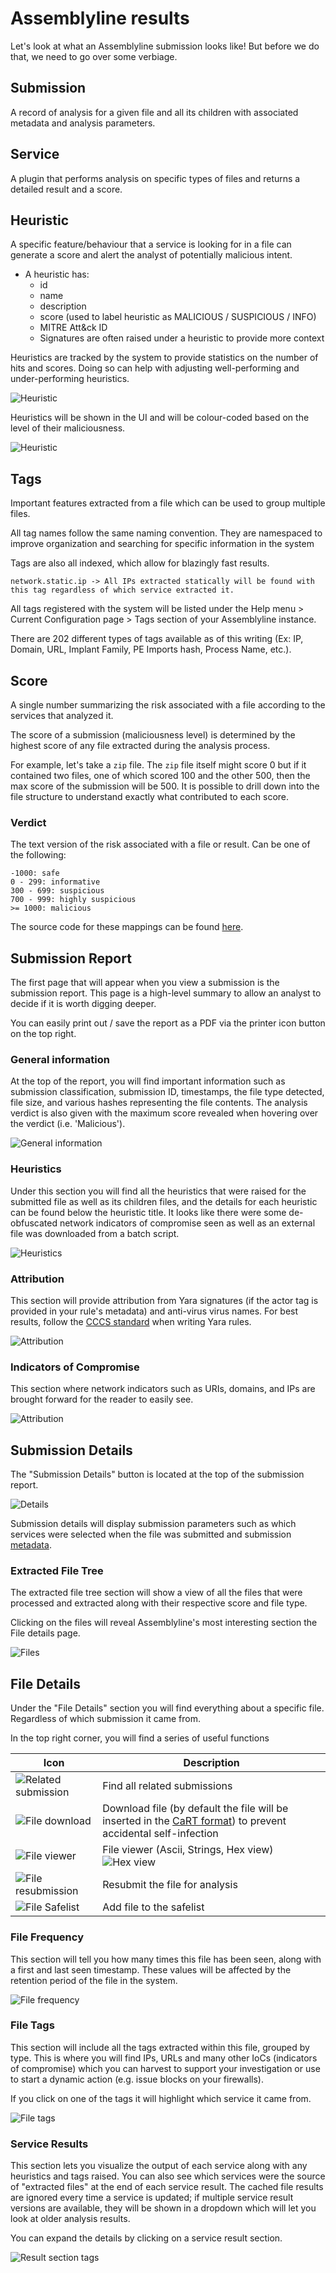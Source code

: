 # Assemblyline results

Let's look at what an Assemblyline submission looks like! But before we do that, we need to go over some verbiage.

## Submission
A record of analysis for a given file and all its children with associated metadata and analysis parameters.

## Service
A plugin that performs analysis on specific types of files and returns a detailed result and a score.

## Heuristic
A specific feature/behaviour that a service is looking for in a file can generate a score and alert the analyst of potentially malicious intent.

- A heuristic has:
    - id
    - name
    - description
    - score (used to label heuristic as MALICIOUS / SUSPICIOUS / INFO)
    - MITRE Att&ck ID
    - Signatures are often raised under a heuristic to provide more context

Heuristics are tracked by the system to provide statistics on the number of hits and scores. Doing so can help with adjusting well-performing and under-performing heuristics.

![Heuristic](./images/heuristic.png)

Heuristics will be shown in the UI and will be colour-coded based on the level of their maliciousness.

![Heuristic](./images/heuristic2.png)

## Tags
Important features extracted from a file which can be used to group multiple files.

All tag names follow the same naming convention. They are namespaced to improve organization and searching for specific information in the system

Tags are also all indexed, which allow for blazingly fast results.

`network.static.ip -> All IPs extracted statically will be found with this tag regardless of which service extracted it.`

All tags registered with the system will be listed under the Help menu > Current Configuration page > Tags section of your Assemblyline instance.

There are 202 different types of tags available as of this writing (Ex: IP, Domain, URL, Implant Family, PE Imports hash, Process Name, etc.).

## Score
A single number summarizing the risk associated with a file according to the services that analyzed it.

The score of a submission (maliciousness level) is determined by the highest score of any file extracted during the analysis process.

For example, let's take a `zip` file. The `zip` file itself might score 0 but if it contained two files, one of which
scored 100 and the other 500, then the max score of the submission will be 500. It is possible to drill down into the file
structure to understand exactly what contributed to each score.

### Verdict
The text version of the risk associated with a file or result. Can be one of the following:
```
-1000: safe
0 - 299: informative
300 - 699: suspicious
700 - 999: highly suspicious
>= 1000: malicious
```
The source code for these mappings can be found [here](https://github.com/CybercentreCanada/assemblyline-ui-frontend/blob/a030a6400f56b22e11d38132da45467e7651c0fb/src/helpers/utils.ts#L8-L31).

## Submission Report
The first page that will appear when you view a submission is the submission report. This page is a high-level summary to allow an analyst to decide if it is worth digging deeper.

You can easily print out / save the report as a PDF via the printer icon button on the top right.

### General information
At the top of the report, you will find important information such as submission classification, submission ID, timestamps, the file type detected, file size, and various hashes representing the file contents. The analysis verdict is also given with the maximum score revealed when hovering over the verdict (i.e. 'Malicious').

![General information](./images/report_gi.png)

### Heuristics
Under this section you will find all the heuristics that were raised for the submitted file as well as its children files, and the details for each heuristic can be found below the heuristic title. It looks like there were some de-obfuscated network indicators of compromise seen as well as an external file was downloaded from a batch script.

![Heuristics](./images/heuristics_section.png)

### Attribution
This section will provide attribution from Yara signatures (if the actor tag is provided in your rule's metadata) and anti-virus virus names.
For best results, follow the [CCCS standard](https://github.com/CybercentreCanada/CCCS-Yara) when writing Yara rules.

![Attribution](./images/report_attribution.png)

### Indicators of Compromise
This section where network indicators such as URIs, domains, and IPs are brought forward for the  reader to easily see.

![Attribution](./images/iocs_section.png)

## Submission Details
The "Submission Details" button is located at the top of the submission report.

![Details](./images/report_viewdetails.png)

Submission details will display submission parameters such as which services were selected when the file was submitted
and submission [metadata](../../integration/python/#submit-a-file-url-or-sha256-for-analysis).

### Extracted File Tree
The extracted file tree section will show a view of all the files that were processed and extracted along with their respective score and file type.

Clicking on the files will reveal Assemblyline's most interesting section the File details page.

![Files](./images/report_files.png)

## File Details
Under the "File Details" section you will find everything about a specific file. Regardless of which submission it came from.

In the top right corner, you will find a series of useful functions

| Icon | Description|
| ---- | -----|
| ![Related submission](./images/icon_related_submission.png) | Find all related submissions |
| ![File download](./images/icon_download.png) | Download file (by default the file will be inserted in the [CaRT format](https://pypi.org/project/cart/)) to prevent accidental self-infection |
| ![File viewer](./images/icon_fileviewer.png) | File viewer (Ascii, Strings, Hex view) ![Hex view](./images/hex.png) |
| ![File resubmission](./images/icon_resubmit.png) | Resubmit the file for analysis |
| ![File Safelist](./images/icon_safelist.png) | Add file to the safelist |

### File Frequency
This section will tell you how many times this file has been seen, along with a first and last seen timestamp. These
values will be affected by the retention period of the file in the system.

![File frequency](./images/file_freq.png)

### File Tags
This section will include all the tags extracted within this file, grouped by type. This is where you will find IPs,
URLs and many other IoCs (indicators of compromise) which you can harvest to support your investigation or use to start
a dynamic action (e.g. issue blocks on your firewalls).

If you click on one of the tags it will highlight which service it came from.

![File tags](./images/file_tags.png)

### Service Results
This section lets you visualize the output of each service along with any heuristics and tags raised. You can also see
which services were the source of "extracted files" at the end of each service result. The cached file results are
ignored every time a service is updated; if multiple service result versions are available, they will be shown in a
dropdown which will let you look at older analysis results.

You can expand the details by clicking on a service result section.

![Result section tags](./images/results_section.png)
